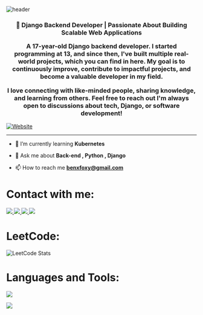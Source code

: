 ![header](https://capsule-render.vercel.app/api?type=waving&color=gradient&height=300&section=header&text=Hi%20I'm%20Benyamin%20Medghalchi&fontSize=40&animation=scaleIn&fontAlignY=38&desc=%20BackEnd%20Developer%20&descAlignY=51&descAlign=62)

<h3 align="center">🚀 Django Backend Developer | Passionate About Building Scalable Web Applications

A 17-year-old Django backend developer. I started programming at 13, and since then, I've built multiple real-world projects, which you can find in here. My goal is to continuously improve, contribute to impactful projects, and become a valuable developer in my field.

I love connecting with like-minded people, sharing knowledge, and learning from others. Feel free to reach out I'm always open to discussions about tech, Django, or software development!</h3>

[![Website](https://img.shields.io/website?down_color=blue&down_message=blue&up_color=yellow&up_message=my%20resume&url=https%3A%2F%2Falibigdeli.github.io%2F)](https://benfoxyy.github.io/Resume/)
<hr>



- 🌱 I’m currently learning **Kubernetes**

- 💬 Ask me about **Back-end , Python , Django**

- 📫 How to reach me **benxfoxy@gmail.com**

<h1 align="left">Contact with me:</h1>
<p align="left">
  <a href="https://www.linkedin.com/in/benyaminmedghalchi/">
    <img src="https://skillicons.dev/icons?i=linkedin" />
  </a>
  <a href="https://twitter.com/benyamin_med">
    <img src="https://skillicons.dev/icons?i=twitter" />
  </a>
  <a href="https://instagram.com/benyfoxy.exe">
    <img src="https://skillicons.dev/icons?i=instagram" />
  </a>
  <a href="https://discord.gg/913067810945638420">
    <img src="https://skillicons.dev/icons?i=discord" />
  </a>
</p>

<h1 align="left">LeetCode:</h1>

![LeetCode Stats](https://leetcard.jacoblin.cool/Benyamin_Medghalchi)

<h1 align="left">Languages and Tools:</h1>
<div>
  <img src="https://skillicons.dev/icons?i=python,django,fastapi,docker,kubernetes,postgres,js,jquery,html,css,markdown,git,github,gitlab,linux,redis,postman,nginx">
</div>

<p align="left">
  <img src="https://capsule-render.vercel.app/api?type=waving&color=gradient&height=100&section=footer"/>
</p>
